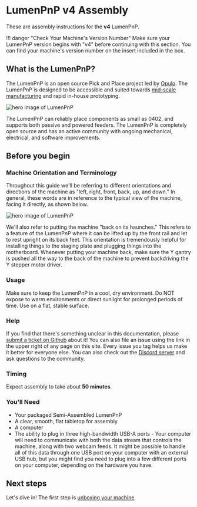 # LumenPnP v4 Assembly

These are assembly instructions for the **v4** LumenPnP.

!!! danger "Check Your Machine's Version Number"
    Make sure your LumenPnP version begins with "v4" before continuing with this section. You can find your machine's version number on the insert included in the box.

## What is the LumenPnP?

The LumenPnP is an open source Pick and Place project led by [Opulo](https://www.opulo.io/). The LumenPnP is designed to be accessible and suited towards [mid-scale manufacturing](http://stephenhawes.com/level-2-manufacturing/) and rapid in-house prototyping.

![hero image of LumenPnP](v4-iso-hero.png)

The LumenPnP can reliably place components as small as 0402, and supports both passive and powered feeders. The LumenPnP is completely open source and has an active community with ongoing mechanical, electrical, and software improvements.

## Before you begin

### Machine Orientation and Terminology

Throughout this guide we'll be referring to different orientations and directions of the machine as "left, right, front, back, up, and down." In general, these words are in reference to the typical view of the machine, facing it directly, as shown below.

![hero image of LumenPnP](v4-ortho-hero.png)

We'll also refer to putting the machine "back on its haunches." This refers to a feature of the LumenPnP where it can be lifted up by the front rail and let to rest upright on its back feet. This orientation is tremendously helpful for installing things to the staging plate and plugging things into the motherboard. Whenever putting your machine back, make sure the Y gantry is pushed all the way to the back of the machine to prevent backdriving the Y stepper motor driver.

### Usage

Make sure to keep the LumenPnP in a cool, dry environment. Do NOT expose to warm environments or direct sunlight for prolonged periods of time.  Use on a flat, stable surface.

### Help

If you find that there's something unclear in this documentation, please [submit a ticket on Github](https://github.com/opulo-inc/docs) about it! You can also file an issue using the link in the upper right of any page on this site. Every issue you tag helps us make it better for everyone else. You can also check out the [Discord server](https://discordapp.com/invite/TCwy6De) and ask questions to the community.

### Timing

Expect assembly to take about **50 minutes**.

### You'll Need

* Your packaged Semi-Assembled LumenPnP
* A clear, smooth, flat tabletop for assembly
* A computer
* The ability to plug in three high-bandwidth USB-A ports - Your computer will need to communicate with both the data stream that controls the machine, along with two webcam feeds. It might be possible to handle all of this data through one USB port on your computer with an external USB hub, but you might find you need to plug into a few different ports on your computer, depending on the hardware you have.

## Next steps

Let's dive in! The first step is [unboxing your machine](unboxing/index.md).
